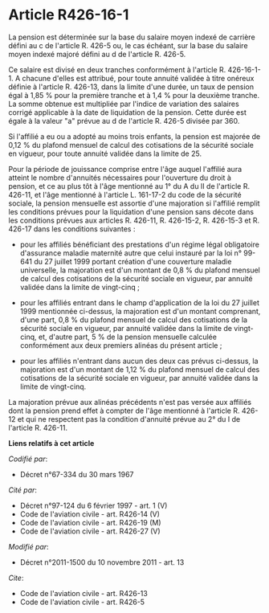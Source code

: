 # Article R426-16-1

La pension est déterminée sur la base du salaire moyen indexé de carrière défini au c de l'article R. 426-5 ou, le cas
échéant, sur la base du salaire moyen indexé majoré défini au d de l'article R. 426-5.

Ce salaire est divisé en deux tranches conformément à l'article R. 426-16-1-1. A chacune d'elles est attribué, pour toute
annuité validée à titre onéreux définie à l'article R. 426-13, dans la limite d'une durée, un taux de pension égal à 1,85 %
pour la première tranche et à 1,4 % pour la deuxième tranche. La somme obtenue est multipliée par l'indice de variation des
salaires corrigé applicable à la date de liquidation de la pension. Cette durée est égale à la valeur "a" prévue au d de
l'article R. 426-5 divisée par 360.

Si l'affilié a eu ou a adopté au moins trois enfants, la pension est majorée de 0,12 % du plafond mensuel de calcul des
cotisations de la sécurité sociale en vigueur, pour toute annuité validée dans la limite de 25.

Pour la période de jouissance comprise entre l'âge auquel l'affilié aura atteint le nombre d'annuités nécessaires pour
l'ouverture du droit à pension, et ce au plus tôt à l'âge mentionné au 1° du A du II de l'article R. 426-11, et l'âge
mentionné à l'article L. 161-17-2 du code de la sécurité sociale, la pension mensuelle est assortie d'une majoration si
l'affilié remplit les conditions prévues pour la liquidation d'une pension sans décote dans les conditions prévues aux
articles R. 426-11, R. 426-15-2, R. 426-15-3 et R. 426-17 dans les conditions suivantes :

- pour les affiliés bénéficiant des prestations d'un régime légal obligatoire d'assurance maladie maternité autre que celui
instauré par la loi n° 99-641 du 27 juillet 1999 portant création d'une couverture maladie universelle, la majoration est
d'un montant de 0,8 % du plafond mensuel de calcul des cotisations de la sécurité sociale en vigueur, par annuité validée
dans la limite de vingt-cinq ;

- pour les affiliés entrant dans le champ d'application de la loi du 27 juillet 1999 mentionnée ci-dessus, la majoration est
d'un montant comprenant, d'une part, 0,8 % du plafond mensuel de calcul des cotisations de la sécurité sociale en vigueur,
par annuité validée dans la limite de vingt-cinq, et, d'autre part, 5 % de la pension mensuelle calculée conformément aux
deux premiers alinéas du présent article ;

- pour les affiliés n'entrant dans aucun des deux cas prévus ci-dessus, la majoration est d'un montant de 1,12 % du plafond
mensuel de calcul des cotisations de la sécurité sociale en vigueur, par annuité validée dans la limite de vingt-cinq.

La majoration prévue aux alinéas précédents n'est pas versée aux affiliés dont la pension prend effet à compter de l'âge
mentionné à l'article R. 426-12 et qui ne respectent pas la condition d'annuité prévue au 2° du I de l'article R. 426-11.

**Liens relatifs à cet article**

_Codifié par_:

  - Décret n°67-334 du 30 mars 1967

_Cité par_:

  - Décret n°97-124 du 6 février 1997 - art. 1 (V)
  - Code de l'aviation civile - art. R426-14 (V)
  - Code de l'aviation civile - art. R426-19 (M)
  - Code de l'aviation civile - art. R426-27 (V)

_Modifié par_:

  - Décret n°2011-1500 du 10 novembre 2011 - art. 13

_Cite_:

  - Code de l'aviation civile - art. R426-13
  - Code de l'aviation civile - art. R426-5
